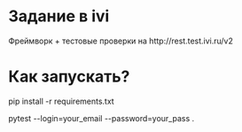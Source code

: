 <h1>Задание в ivi</h1>
<p> Фреймворк + тестовые проверки на http://rest.test.ivi.ru/v2</p>
<h1> Как запускать? </h1>
<p>pip install -r requirements.txt
<p>pytest --login=your_email --password=your_pass . </p>
